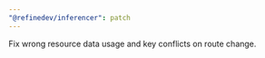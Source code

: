 ```yaml
---
"@refinedev/inferencer": patch
---
```


Fix wrong resource data usage and key conflicts on route change.

